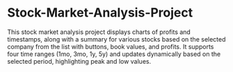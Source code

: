 # Stock-Market-Analysis-Project
This stock market analysis project displays charts of profits and timestamps, along with a summary for various stocks based on the selected company from the list with buttons, book values, and profits. It supports four time ranges (1mo, 3mo, 1y, 5y) and updates dynamically based on the selected period, highlighting peak and low values.
